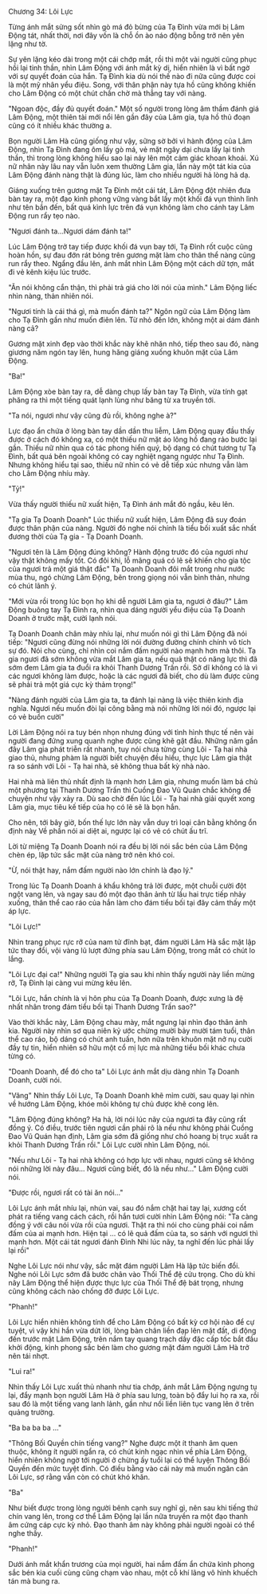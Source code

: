 




Chương 34: Lôi Lực


Từng ánh mắt sửng sốt nhìn gò má đỏ bừng của Tạ Đình vừa mới bị Lâm Động tát, nhất thời, nơi đây vốn là chỗ ồn ào náo động bỗng trở nên yên lặng như tờ.

Sự yên lặng kéo dài trong một cái chớp mắt, rồi thì một vài người cũng phục hồi lại tinh thần, nhìn Lâm Động với ánh mắt kỳ dị, hiển nhiên là vì bất ngờ với sự quyết đoán của hắn. Tạ Đình kia dù nói thế nào đi nữa cũng được coi là một mỹ nhân yểu điệu. Song, với thân phận này tựa hồ cũng không khiến cho Lâm Động có một chút chần chờ mà thẳng tay với nàng.

"Ngoan độc, đầy đủ quyết đoán." Một số người trong lòng âm thầm đánh giá Lâm Động, một thiên tài mới nổi lên gần đây của Lâm gia, tựa hồ thủ đoạn cũng có ít nhiều khác thường a.

Bọn người Lâm Hà cũng giống như vậy, sững sờ bởi vì hành động của Lâm Động, nhìn Tạ Đình đang ôm lấy gò má, vẻ mặt ngây dại chưa lấy lại tinh thần, thì trong lòng không hiểu sao lại nảy lên một cảm giác khoan khoái. Xú nữ nhân này lâu nay vẫn luôn xem thường Lâm gia, lần này một tát kia của Lâm Động đánh nàng thật là đúng lúc, làm cho nhiều người hả lòng hả dạ.

Giáng xuống trên gương mặt Tạ Đình một cái tát, Lâm Động đột nhiên đưa bàn tay ra, một đạo kình phong vững vàng bắt lấy một khối đá vụn thình lình như tên bắn đến, bất quá kình lực trên đá vụn không làm cho cánh tay Lâm Động run rẩy tẹo nào.

"Ngươi đánh ta…Ngươi dám đánh ta!"

Lúc Lâm Động trở tay tiếp được khối đá vụn bay tới, Tạ Đình rốt cuộc cũng hoàn hồn, sự đau đớn rát bỏng trên gương mặt làm cho thân thể nàng cũng run rẩy theo. Ngẩng đầu lên, ánh mắt nhìn Lâm Động một cách dữ tợn, mất đi vẻ kênh kiệu lúc trước.

"Ăn nói không cẩn thận, thì phải trả giá cho lời nói của mình." Lâm Động liếc nhìn nàng, thản nhiên nói.

"Ngươi tính là cái thá gì, mà muốn đánh ta?" Ngôn ngữ của Lâm Động làm cho Tạ Đình gần như muốn điên lên. Từ nhỏ đến lớn, không một ai dám đánh nàng cả?

Gương mặt xinh đẹp vào thời khắc này khẽ nhăn nhó, tiếp theo sau đó, nàng giương năm ngón tay lên, hung hăng giáng xuống khuôn mặt của Lâm Động.

"Ba!"

Lâm Động xòe bàn tay ra, dễ dàng chụp lấy bàn tay Tạ Đình, vừa tính gạt phăng ra thì một tiếng quát lạnh lùng như băng từ xa truyền tới.

"Ta nói, ngươi như vậy cũng đủ rồi, không nghe à?"

Lực đạo ẩn chứa ở lòng bàn tay dần dần thu liễm, Lâm Động quay đầu thấy được ở cách đó không xa, có một thiếu nữ mặt áo lông hồ đang rảo bước lại gần. Thiếu nữ nhìn qua có tác phong hiển quý, bộ dạng có chút tương tự Tạ Đình, bất quá bên ngoài không có cay nghiệt ngang ngược như Tạ Đình. Nhưng không hiểu tại sao, thiếu nữ nhìn có vẻ dễ tiếp xúc nhưng vẫn làm cho Lâm Động nhíu mày.

"Tỷ!"

Vừa thấy người thiếu nữ xuất hiện, Tạ Đình ánh mắt đỏ ngầu, kêu lên.

"Tạ gia Tạ Doanh Doanh" Lúc thiếu nữ xuất hiện, Lâm Động đã suy đoán được thân phận của nàng. Người đó nghe nói chính là tiểu bối xuất sắc nhất đương thời của Tạ gia - Tạ Doanh Doanh.

"Ngươi tên là Lâm Động đúng không? Hành động trước đó của ngươi như vậy thật không mấy tốt. Có đôi khi, lỗ mãng quá có lẽ sẽ khiến cho gia tộc của ngươi trả một giá thật đắc" Tạ Doanh Doanh đôi mắt trong như nước mùa thu, ngó chừng Lâm Động, bên trong giọng nói vẫn bình thản, nhưng có chút lãnh ý.

"Mới vừa rồi trong lúc bọn họ khi dễ người Lâm gia ta, ngươi ở đâu?" Lâm Động buông tay Tạ Đình ra, nhìn qua dáng người yểu điệu của Tạ Doanh Doanh ở trước mặt, cười lạnh nói.

Tạ Doanh Doanh chân mày nhíu lại, như muốn nói gì thì Lâm Động đã nói tiếp: "Ngươi cũng đừng nói những lời nói đường đường chính chính vô tích sự đó. Nói cho cùng, chỉ nhìn coi nắm đấm người nào mạnh hơn mà thôi. Tạ gia ngươi đã sớm không vừa mắt Lâm gia ta, nếu quả thật có năng lực thì đã sớm đem Lâm gia ta đuổi ra khỏi Thanh Dương Trấn rồi. Sở dĩ không có là vì các ngươi không làm được, hoặc là các ngươi đã biết, cho dù làm được cũng sẽ phải trả một giá cực kỳ thảm trọng!"

"Nàng đánh người của Lâm gia ta, ta đánh lại nàng là việc thiên kinh địa nghĩa. Ngươi nếu muốn đòi lại công bằng mà nói những lời nói đó, ngược lại có vẻ buồn cười"

Lời Lâm Động nói ra tuy bén nhọn nhưng đúng với tình hình thực tế nên vài người đang đứng xung quanh nghe được cũng khẽ gật đầu. Những năm gần đây Lâm gia phát triễn rất nhanh, tuy nói chưa từng cùng Lôi - Tạ hai nhà giao thủ, nhưng phàm là người biết chuyện đều hiểu, thực lực Lâm gia thật ra so sánh với Lôi - Tạ hai nhà, sẽ không thua bất kỳ nhà nào.

Hai nhà mà liên thủ nhất định là mạnh hơn Lâm gia, nhưng muốn làm bá chủ một phương tại Thanh Dương Trấn thì Cuồng Đao Vũ Quán chắc không để chuyện như vậy xảy ra. Dù sao chờ đến lúc Lôi - Tạ hai nhà giải quyết xong Lâm gia, mục tiêu kế tiếp của họ có lẽ sẽ là bọn hắn.

Cho nên, tới bây giờ, bốn thế lực lớn này vẫn duy trì loại cân bằng không ổn định nàỵ Về phần nói ai diệt ai, ngược lại có vẻ có chút ấu trĩ.

Lời từ miệng Tạ Doanh Doanh nói ra đều bị lời nói sắc bén của Lâm Động chèn ép, lập tức sắc mặt của nàng trở nên khó coi.

"Ừ, nói thật hay, nắm đấm người nào lớn chính là đạo lý."

Trong lúc Tạ Doanh Doanh á khẩu không trả lời được, một chuỗi cười đột ngột vang lên, và ngay sau đó một đạo thân ảnh từ lầu hai trực tiếp nhảy xuống, thân thể cao ráo của hắn làm cho đám tiểu bối tại đây cảm thấy một áp lực.

"Lôi Lực!"

Nhìn trang phục rực rỡ của nam tử đĩnh bạt, đám người Lâm Hà sắc mặt lập tức thay đổi, vội vàng lũ lượt đứng phía sau Lâm Động, trong mắt có chút lo lắng.

"Lôi Lực đại ca!" Những người Tạ gia sau khi nhìn thấy người này liền mừng rỡ, Tạ Đình lại càng vui mừng kêu lên.

"Lôi Lực, hắn chính là vị hôn phu của Tạ Doanh Doanh, được xưng là đệ nhất nhân trong đám tiểu bối tại Thanh Dương Trấn sao?"

Vào thời khắc này, Lâm Động chau mày, mắt ngưng lại nhìn đạo thân ảnh kia. Người này nhìn sơ qua niên kỷ ước chừng mười bảy mười tám tuổi, thân thể cao ráo, bộ dáng có chút anh tuấn, hơn nữa trên khuôn mặt nở nụ cười đầy tự tin, hiển nhiên sỡ hữu một cổ mị lực mà những tiểu bối khác chưa từng có.

"Doanh Doanh, để đó cho ta" Lôi Lực ánh mắt dịu dàng nhìn Tạ Doanh Doanh, cười nói.

"Vâng" Nhìn thấy Lôi Lực, Tạ Doanh Doanh khẽ mỉm cười, sau quay lại nhìn về hướng Lâm Động, khóe môi không tự chủ được khẽ cong lên.

"Lâm Động đúng không? Ha hả, lời nói lúc nãy của ngươi ta đây cũng rất đồng ý. Có điều, trước tiên ngươi cần phải rõ là nếu như không phải Cuồng Đao Vũ Quán hạn định, Lâm gia sớm đã giống như chó hoang bị trục xuất ra khỏi Thanh Dương Trấn rồi." Lôi Lực cười nhìn Lâm Động, nói.

"Nếu như Lôi - Tạ hai nhà không có hợp lực với nhau, ngươi cũng sẽ không nói những lời này đâu… Ngươi cũng biết, đó là nếu như…" Lâm Động cười nói.

"Được rồi, ngươi rất có tài ăn nói…"

Lôi Lực ánh mắt nhíu lại, nhún vai, sau đó nắm chặt hai tay lại, xương cốt phát ra tiếng vang cách cách, rồi hắn tươi cười nhìn Lâm Động nói: "Ta càng đồng ý với câu nói vừa rồi của ngươi. Thật ra thì nói cho cùng phải coi nắm đấm của ai mạnh hơn. Hiện tại … có lẽ quả đấm của ta, so sánh với ngươi thì mạnh hơn. Một cái tát ngươi đánh Đình Nhi lúc nãy, ta nghĩ đến lúc phải lấy lại rồi"

Nghe Lôi Lực nói như vậy, sắc mặt đám người Lâm Hà lập tức biến đổi. Nghe nói Lôi Lực sớm đã bước chân vào Thối Thể đệ cửu trọng. Cho dù khi nãy Lâm Động thể hiện được thực lực của Thối Thể đệ bát trọng, nhưng cũng không cách nào chống đỡ được Lôi Lực.

"Phanh!"

Lôi Lực hiển nhiên không tính để cho Lâm Động có bất kỳ cơ hội nào để cự tuyệt, vì vậy khi hắn vừa dứt lời, lòng bàn chân liền đạp lên mặt đất, di động đến trước mặt Lâm Động, trên nắm tay quang trạch dầy đặc cấp tốc bắt đầu khởi động, kình phong sắc bén làm cho gương mặt đám người Lâm Hà trở nên tái nhợt.

"Lui ra!"

Nhìn thấy Lôi Lực xuất thủ nhanh như tia chớp, ánh mắt Lâm Động ngưng tụ lại, đẩy mạnh bọn người Lâm Hà ở phía sau lưng, toàn bộ đẩy lui họ ra xa, rồi sau đó là một tiếng vang lanh lảnh, gần như nối liền liên tục vang lên ở trên quảng trường.

"Ba ba ba ba …"

"Thông Bối Quyền chín tiếng vang?" Nghe được một ít thanh âm quen thuộc, không ít người ngẩn ra, có chút kinh ngạc nhìn về phía Lâm Động, hiển nhiên không ngờ tới người ở chừng ấy tuổi lại có thể luyện Thông Bối Quyền đến mức tuyệt đỉnh. Có điều bằng vào cái này mà muốn ngăn cản Lôi Lực, sợ rằng vẫn còn có chút khó khăn.

"Ba"

Như biết được trong lòng người bênh cạnh suy nghĩ gì, nên sau khi tiếng thứ chín vang lên, trong cơ thể Lâm Động lại lần nữa truyền ra một đạo thanh âm cứng cáp cực kỳ nhỏ. Đạo thanh âm này không phải người ngoài có thể nghe thấy.

"Phanh!"

Dưới ánh mắt khẩn trương của mọi người, hai nắm đấm ẩn chứa kình phong sắc bén kia cuối cùng cũng chạm vào nhau, một cỗ khí lãng vô hình khuếch tán mà bung ra.




